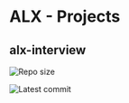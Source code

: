 # ALX - Projects

## alx-interview

![Repo size](https://img.shields.io/github/repo-size/moanbekele/alx-interview)

![Latest commit](https://img.shields.io/github/last-commit/moanbekele/alx-interview/main?style=round-square)


